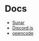 # Docs

- [Sunar](https://sunar.js.org/docs)
- [Discord.js](https://discord.js.org/docs)
- [opencode](https://opencode.ai/docs)